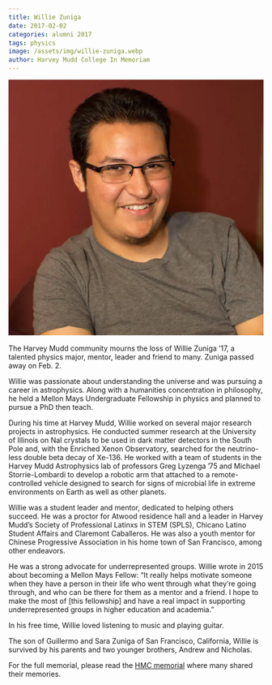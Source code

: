```yaml
---
title: Willie Zuniga
date: 2017-02-02
categories: alumni 2017
tags: physics
image: /assets/img/willie-zuniga.webp
author: Harvey Mudd College In Memoriam
---
```

![Willie Zuniga](/assets/img/willie-zuniga.webp)

The Harvey Mudd community mourns the loss of Willie Zuniga ’17, a talented physics major, mentor, leader and friend to many. Zuniga passed away on Feb. 2.

Willie was passionate about understanding the universe and was pursuing a career in astrophysics. Along with a humanities concentration in philosophy, he held a Mellon Mays Undergraduate Fellowship in physics and planned to pursue a PhD then teach.

During his time at Harvey Mudd, Willie worked on several major research projects in astrophysics. He conducted summer research at the University of Illinois on NaI crystals to be used in dark matter detectors in the South Pole and, with the Enriched Xenon Observatory, searched for the neutrino-less double beta decay of Xe-136. He worked with a team of students in the Harvey Mudd Astrophysics lab of professors Greg Lyzenga ’75 and Michael Storrie-Lombardi to develop a robotic arm that attached to a remote-controlled vehicle designed to search for signs of microbial life in extreme environments on Earth as well as other planets.

Willie was a student leader and mentor, dedicated to helping others succeed. He was a proctor for Atwood residence hall and a leader in Harvey Mudd’s Society of Professional Latinxs in STEM (SPLS), Chicano Latino Student Affairs and Claremont Caballeros. He was also a youth mentor for Chinese Progressive Association in his home town of San Francisco, among other endeavors.

He was a strong advocate for underrepresented groups. Willie wrote in 2015 about becoming a Mellon Mays Fellow: “It really helps motivate someone when they have a person in their life who went through what they’re going through, and who can be there for them as a mentor and a friend. I hope to make the most of [this fellowship] and have a real impact in supporting underrepresented groups in higher education and academia.”

In his free time, Willie loved listening to music and playing guitar.

The son of Guillermo and Sara Zuniga of San Francisco, California, Willie is survived by his parents and two younger brothers, Andrew and Nicholas.

For the full memorial, please read the [HMC memorial](https://www.hmc.edu/in-memoriam/willie-zuniga/) where many shared their memories.
